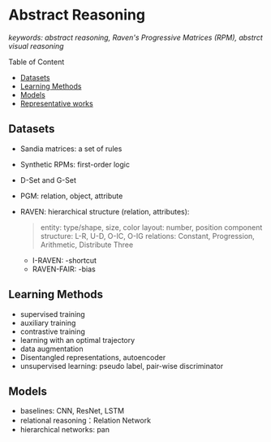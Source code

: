 # Abstract Reasoning

*keywords: abstract reasoning, Raven's Progressive Matrices (RPM), abstrct visual reasoning*

Table of Content

- [Datasets](#datasets)
- [Learning Methods](#learning-methods)
- [Models](#models)
- [Representative works](#representative-works)

## Datasets

* Sandia matrices: a set of rules
* Synthetic RPMs: first-order logic
* D-Set and G-Set
* PGM: relation, object, attribute
* RAVEN: hierarchical structure (relation, attributes):

  > entity: type/shape, size, color
  > layout: number, position
  > component structure: L-R, U-D, O-IC, O-IG
  > relations: Constant, Progression, Arithmetic, Distribute Three
  >

  * I-RAVEN: -shortcut
  * RAVEN-FAIR: -bias

## Learning Methods

* supervised training
* auxiliary training
* contrastive training
* learning with an optimal trajectory
* data augmentation
* Disentangled representations, autoencoder
* unsupervised learning: pseudo label, pair-wise discriminator

## Models

* baselines: CNN, ResNet, LSTM
* relational reasoning：Relation Network
* hierarchical networks: pan